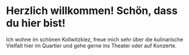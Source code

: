 # Herzlich willkommen! Schön, dass du hier bist!
Ich wohne im schönen Kollwitzkiez, freue mich sehr über die kulinarische Vielfalt hier im Quartier und gehe gerne ins Theater oder auf Konzerte.
